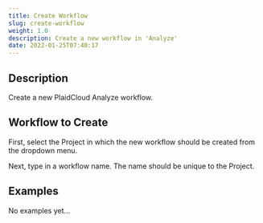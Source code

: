 ```yaml
---
title: Create Workflow
slug: create-workflow
weight: 1.0
description: Create a new workflow in 'Analyze'
date: 2022-01-25T07:40:17
---
```



## Description


Create a new PlaidCloud Analyze workflow.



## Workflow to Create


First, select the Project in which the new workflow should be created from the dropdown menu.



Next, type in a workflow name. The name should be unique to the Project.


## Examples

No examples yet...
